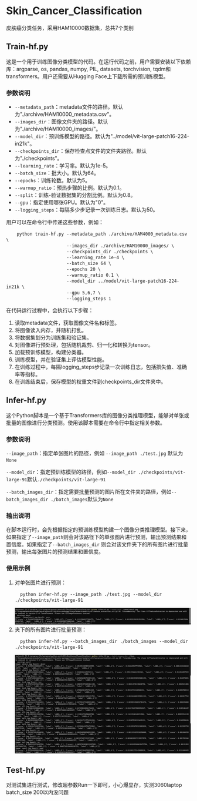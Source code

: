 # Skin_Cancer_Classification
皮肤癌分类任务，采用HAM10000数据集，总共7个类别
## Train-hf.py

这是一个用于训练图像分类模型的代码。在运行代码之前，用户需要安装以下依赖库：argparse, os, pandas, numpy, PIL, datasets, torchvision, tqdm和transformers。用户还需要从Hugging Face上下载所需的预训练模型。

### 参数说明

- `--metadata_path`：metadata文件的路径。默认为"./archive/HAM10000_metadata.csv"。
- `--images_dir`：图像文件夹的路径。默认为"./archive/HAM10000_images/"。
- `--model_dir`：预训练模型的路径。默认为"../model/vit-large-patch16-224-in21k"。
- `--checkpoints_dir`：保存检查点文件的文件夹路径。默认为"./checkpoints"。
- `--learning_rate`：学习率。默认为1e-5。
- `--batch_size`：批大小。默认为64。
- `--epochs`：训练轮数。默认为5。
- `--warmup_ratio`：预热步骤的比例。默认为0.1。
- `--split`：训练-验证数据集的分割比例。默认为0.8。
- `--gpu`：指定使用哪张GPU。默认为"0"。
- `--logging_steps`：每隔多少步记录一次训练日志。默认为50。

用户可以在命令行中传递这些参数，例如：
```shell
    python train-hf.py --metadata_path ./archive/HAM4000_metadata.csv \
                       --images_dir ./archive/HAM10000_images/ \
                       --checkpoints_dir ./checkpoints \
                       --learning_rate 1e-4 \
                       --batch_size 64 \
                       --epochs 20 \
                       --warmup_ratio 0.1 \
                       --model_dir ../model/vit-large-patch16-224-in21k \
                       --gpu 5,6,7 \
                       --logging_steps 1
```
在代码运行过程中，会执行以下步骤：

1. 读取metadata文件，获取图像文件名和标签。
2. 将图像读入内存，并随机打乱。
3. 将数据集划分为训练集和验证集。
4. 对图像进行预处理，包括随机裁剪、归一化和转换为tensor。
5. 加载预训练模型，构建分类器。
6. 训练模型，并在验证集上评估模型性能。
7. 在训练过程中，每隔logging_steps步记录一次训练日志，包括损失值、准确率等指标。
8. 在训练结束后，保存模型的权重文件到checkpoints_dir文件夹中。



## Infer-hf.py
这个Python脚本是一个基于Transformers库的图像分类推理模型，能够对单张或批量的图像进行分类预测。使用该脚本需要在命令行中指定相关参数。
### 参数说明
`--image_path`：指定单张图片的路径，例如 `--image_path ./test.jpg` 默认为`None` 

`--model_dir`：指定预训练模型的路径，例如`--model_dir ./checkpoints/vit-large-91`默认`./checkpoints/vit-large-91`

`--batch_images_dir`：指定需要批量预测的图片所在文件夹的路径，例如`--batch_images_dir ./batch_images`默认为`None
`
### 输出说明
在脚本运行时，会先根据指定的预训练模型构建一个图像分类推理模型。接下来，如果指定了`--image_path`则会对该路径下的单张图片进行预测，输出预测结果和置信度。如果指定了`--batch_images_dir`
则会对该文件夹下的所有图片进行批量预测，输出每张图片的预测结果和置信度。
### 使用示例
1. 对单张图片进行预测：
    ```shell
      python infer-hf.py --image_path ./test.jpg --model_dir ./checkpoints/vit-large-91
    ```
   ![alt example 1](./imgs/sl_example.png)
2. 夹下的所有图片进行批量预测：
    ```shell
      python infer-hf.py --batch_images_dir ./batch_images --model_dir ./checkpoints/vit-large-91
    ```
   ![alt example 1](./imgs/bt_example.png)

## Test-hf.py
对测试集进行测试，修改超参数Run一下即可，小心爆显存，实测3060laptop batch_size 200以内没问题
